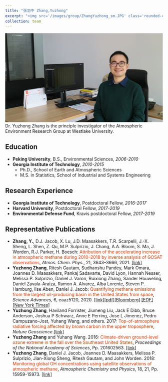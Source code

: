 ```yaml
---
title: "张羽中 Zhang,Yuzhong"
excerpt: "<img src='/images/group/ZhangYuzhong_sm.JPG' class='rounded-corners'><br/>Principle investigator "
collection: team
---
```

<img src='/images/group/ZhangYuzhong.JPG' class='rounded-corners'>
<br/>Dr. Yuzhong Zhang is the principle investigator of the Atmospheric Environment Research Group at Westlake University.<br/>

## Education
* **Peking University**, B.S., Environmental Sciences, _2006-2010_
* **Georgia Institute of Technology**, _2010-2015_
  * Ph.D., School of Earth and Atmospheric Sciences
  * M.S. in Statistics, School of Industrial and Systems Engineering

## Research Experience
* **Georgia Institute of Technology**, Postdoctoral Fellow, _2016-2017_
* **Harvard University**, Postdoctoral Fellow, _2017-2019_
* **Environmental Defense Fund**, Kravis postdoctoral Fellow, _2017-2019_

## Representative Publications
* **Zhang, Y.**, D.J. Jacob, X. Lu, J.D. Maasakkers, T.R. Scarpelli, J.-X. Sheng, L. Shen, Z. Qu, M.P. Sulprizio, J. Chang, A.A. Bloom, S. Ma, J. Worden, R.J. Parker, H. Boesch: <font color="#e63900">Attribution of the accelerating increase in atmospheric methane during 2010–2018 by inverse analysis of GOSAT observations</font>, _Atmos. Chem. Phys._, 21, 3643–3666, 2021. [[link]](https://doi.org/10.5194/acp-21-3643-2021)
* **Yuzhong Zhang**, Ritesh Gautam, Sudhanshu Pandey, Mark Omara, Joannes D. Maasakkers, Pankaj Sadavarte, David Lyon, Hannah Nesser, Melissa P. Sulprizio, Daniel J. Varon, Ruixiong Zhang, Sander Houweling, Daniel Zavala-Araiza, Ramon A. Alvarez, Alba Lorente, Steven P. Hamburg, Ilse Aben, Daniel J. Jacob: <font color="#e63900">Quantifying methane emissions from the largest oil-producing basin in the United States from space</font>, _Science Advances_, 6, eaaz5120, 2020. [[link]](https://doi.org/10.1126/sciadv.aaz5120)[[pdf]](/files/zhang-sciadv-2020.pdf)[[Bloomberg]](https://www.bloomberg.com/news/articles/2020-04-22/permian-basin-oil-fields-leak-enough-methane-for-7-million-homes) [[EDF]](https://www.edf.org/media/satellite-data-reveals-extreme-methane-emissions-permian-oil-gas-operations-reveals-highest) [[New York Times]](https://www.nytimes.com/2020/07/12/climate/oil-fracking-bankruptcy-methane-executive-pay.html)
* **Yuzhong Zhang**, Haviland Forrister, Jiumeng Liu, Jack E Dibb, Bruce Anderson, Joshua P Schwarz, Anne E Perring, Jose L Jimenez, Pedro Campuzano-Jost, Yuhang Wang, and others. 2017: <font color="#e63900">Top-of-atmosphere radiative forcing affected by brown carbon in the upper troposphere</font>, _Nature Geoscience_.[[link]](https://www.nature.com/articles/ngeo2960/)
* **Yuzhong Zhang** and Yuhang Wang. 2016: <font color="#e63900">Climate-driven ground-level ozone extreme in the fall over the Southeast United States</font>, _Proceedings of the National Academy of Sciences_, Pp. 201602563. [[link]](http://www.pnas.org/content/113/36/10025.abstract)
* **Yuzhong Zhang**, Daniel J. Jacob, Joannes D. Maasakkers, Melissa P. Sulprizio, Jian-Xiong Sheng, Ritesh Gautam, and John Worden. 2018: <font color="#e63900">Monitoring global OH concentrations using satellite observations of atmospheric methane</font>, _Atmospheric Chemistry and Physics_, 18, 21, Pp. 15959-15973.  [[link]](https://doi.org/10.5194/acp-18-15959-2018)


